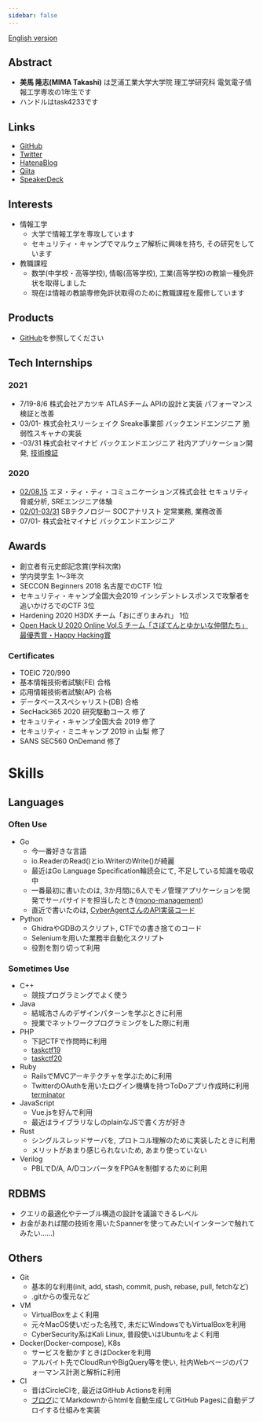 ```yaml
---
sidebar: false
---
```


[English version](https://task4233.dev/README-en.html)

## Abstract
 - **美馬 隆志(MIMA Takashi)** は芝浦工業大学大学院 理工学研究科 電気電子情報工学専攻の1年生です
 - ハンドルはtask4233です
 
## Links
 - [GitHub](https://github.com/task4233)
 - [Twitter](https://twitter.com/task4233)
 - [HatenaBlog](https://task4233.hatenablog.com/)
 - [Qiita](https://qiita.com/task4233)
 - [SpeakerDeck](https://speakerdeck.com/task4233)

## Interests
 - 情報工学
   - 大学で情報工学を専攻しています
   - セキュリティ・キャンプでマルウェア解析に興味を持ち, その研究をしています
 - 教職課程
   - 数学(中学校・高等学校), 情報(高等学校), 工業(高等学校)の教諭一種免許状を取得しました
   - 現在は情報の教諭専修免許状取得のために教職課程を履修しています

## Products
 - [GitHub](https://github.com/task4233?tab=repositories)を参照してください

## Tech Internships
### 2021 
 - 7/19-8/6 株式会社アカツキ ATLASチーム APIの設計と実装 パフォーマンス検証と改善
 - 03/01- 株式会社スリーシェイク Sreake事業部 バックエンドエンジニア 脆弱性スキャナの実装
 - -03/31 株式会社マイナビ バックエンドエンジニア 社内アプリケーション開発, [技術検証](https://qiita.com/task4233/items/bf6752692143b7b80027)

### 2020
 - [02/08](https://task4233.hatenablog.com/entry/2020/02/08/235757),[15](https://task4233.hatenablog.com/entry/2020/02/17/193956) エヌ・ティ・ティ・コミュニケーションズ株式会社 セキュリティ脅威分析, SREエンジニア体験
 - [02/01-03/31](https://task4233.hatenablog.com/entry/2020/04/11/091428) SBテクノロジー SOCアナリスト 定常業務, 業務改善
 - 07/01- 株式会社マイナビ バックエンドエンジニア

## Awards
 - 創立者有元史郎記念賞(学科次席)
 - 学内奨学生 1～3年次
 - SECCON Beginners 2018 名古屋でのCTF 1位
 - セキュリティ・キャンプ全国大会2019 インシデントレスポンスで攻撃者を追いかけろでのCTF 3位
 - Hardening 2020 H3DX チーム「おにぎりまみれ」 1位
 - [Open Hack U 2020 Online Vol.5 チーム「さぼてんとゆかいな仲間たち」 最優秀賞・Happy Hacking賞](https://hacku.yahoo.co.jp/hacku2020online5/)

### Certificates
 - TOEIC 720/990
 - 基本情報技術者試験(FE) 合格
 - 応用情報技術者試験(AP) 合格
 - データベーススペシャリスト(DB) 合格
 - SecHack365 2020 研究駆動コース 修了
 - セキュリティ・キャンプ全国大会 2019 修了
 - セキュリティ・ミニキャンプ 2019 in 山梨 修了
 - SANS SEC560 OnDemand 修了
 
# Skills
## Languages
### Often Use
 - Go
   - 今一番好きな言語
   - io.ReaderのRead()とio.WriterのWrite()が綺麗
   - 最近はGo Language Specification輪読会にて, 不足している知識を吸収中
   - 一番最初に書いたのは, 3か月間に6人でモノ管理アプリケーションを開発でサーバサイドを担当したとき([mono-management](https://github.com/task4233/mono-management))
   - 直近で書いたのは, [CyberAgentさんのAPI実装コード](https://github.com/task4233/techtrain-mission)
 - Python
   - GhidraやGDBのスクリプト, CTFでの書き捨てのコード
   - Seleniumを用いた業務半自動化スクリプト
   - 役割を割り切って利用
### Sometimes Use
 - C++
   - 競技プログラミングでよく使う
 - Java
   - 結城浩さんのデザインパターンを学ぶときに利用
   - 授業でネットワークプログラミングをした際に利用
 - PHP
   - 下記CTFで作問時に利用
   - [taskctf19](https://github.com/task4233/taskctf19)
   - [taskctf20](https://github.com/task4233/taskctf20)
 - Ruby
   - RailsでMVCアーキテクチャを学ぶために利用
   - TwitterのOAuthを用いたログイン機構を持つToDoアプリ作成時に利用[terminator](https://github.com/task4233/terminator)
 - JavaScript
   - Vue.jsを好んで利用
   - 最近はライブラリなしのplainなJSで書く方が好き
 - Rust
   - シングルスレッドサーバを, プロトコル理解のために実装したときに利用
   - メリットがあまり感じられないため, あまり使っていない
 - Verilog
   - PBLでD/A, A/DコンバータをFPGAを制御するために利用
   
## RDBMS
 - クエリの最適化やテーブル構造の設計を議論できるレベル
 - お金があれば闇の技術を用いたSpannerを使ってみたい(インターンで触れてみたい......)

## Others
 - Git
   - 基本的な利用(init, add, stash, commit, push, rebase, pull, fetchなど)
   - .gitからの復元など
 - VM
   - VirtualBoxをよく利用
   - 元々MacOS使いだった名残で, 未だにWindowsでもVirtualBoxを利用
   - CyberSecurity系はKali Linux, 普段使いはUbuntuをよく利用
 - Docker(Docker-compose), K8s
   - サービスを動かすときはDockerを利用
   - アルバイト先でCloudRunやBigQuery等を使い, 社内Webページのパフォーマンス計測と解析に利用
 - CI
   - 昔はCircleCIを, 最近はGitHub Actionsを利用
   - [ブログ](https://github.com/task4233/note)にてMarkdownからhtmlを自動生成してGitHub Pagesに自動デプロイする仕組みを実装
 
